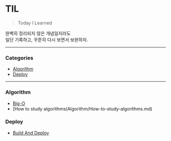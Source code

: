 # TIL

> Today I Learned

완벽히 정리되지 않은 개념일지라도  
일단 기록하고, 꾸준히 다시 보면서 보완하자.

---

### Categories

* [Algorithm](#Algorithm)
* [Deploy](#Deploy)

---

### Algorithm

- [Big-O](Algorithm/Big-O.md)
- [How to study algorithms(Algorithm/How-to-study-algorithms.md)

### Deploy

- [Build And Deploy](Deploy/Build-and-Deploy.md)
